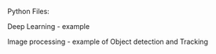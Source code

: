 Python Files:

Deep Learning - example

Image processing - example of Object detection and Tracking
